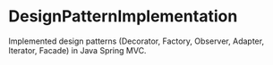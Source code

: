 # DesignPatternImplementation
Implemented design patterns (Decorator, Factory, Observer, Adapter, Iterator, Facade) in Java Spring MVC.
